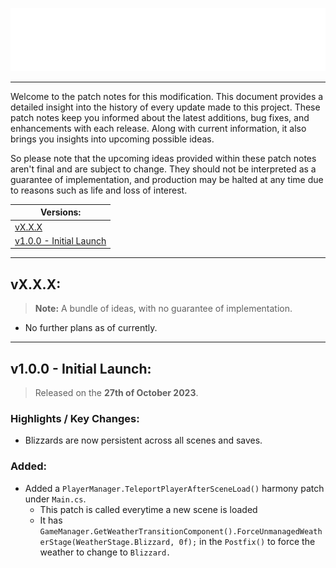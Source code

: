<p align="center">
    <a href="#"><img src="https://raw.githubusercontent.com/Deaadman/EternalBlizzard/release/Images/PatchNotesHeading.png"></a>

---

Welcome to the patch notes for this modification. This document provides a detailed insight into the history of every update made to this project. These patch notes keep you informed about the latest additions, bug fixes, and enhancements with each release. Along with current information, it also brings you insights into upcoming possible ideas.

So please note that the upcoming ideas provided within these patch notes aren't final and are subject to change. They should not be interpreted as a guarantee of implementation, and production may be halted at any time due to reasons such as life and loss of interest.

| Versions: |
| - |
| [vX.X.X](#vxxx) |
| [v1.0.0 - Initial Launch](#v100---initial-launch) |

---

## vX.X.X:

>**Note:** A bundle of ideas, with no guarantee of implementation.

- No further plans as of currently.

---

## v1.0.0 - Initial Launch:

> Released on the **27th of October 2023**.

### Highlights / Key Changes:
- Blizzards are now persistent across all scenes and saves.

### Added:
- Added a `PlayerManager.TeleportPlayerAfterSceneLoad()` harmony patch under `Main.cs`.
	- This patch is called everytime a new scene is loaded
	- It has `GameManager.GetWeatherTransitionComponent().ForceUnmanagedWeatherStage(WeatherStage.Blizzard, 0f);` in the `Postfix()` to force the weather to change to `Blizzard.`